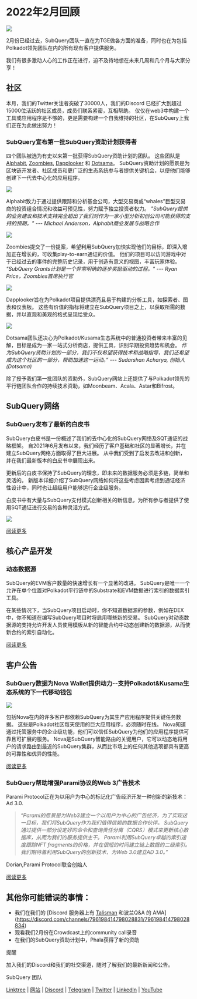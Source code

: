 # 2022年2月回顾

![](https://miro.medium.com/max/1400/1*T3DLiAKSIy-AjRia_JJjow.png
)

2月份已经过去，SubQuery团队一直在为TGE做各方面的准备，同时也在为包括Polkadot领先团队在内的所有现有客户提供服务。

我们有很多激动人心的工作正在进行，迫不及待地想在未来几周和几个月与大家分享！

## 社区

本月，我们的Twitter关注者突破了30000人，我们的Discord 已经扩大到超过15000位活跃的社区成员，成员们联系紧密，互相帮助。 仅仅在web3中构建一个工具或应用程序是不够的，更是需要构建一个自我维持的社区，在SubQuery上我们正在为此做出努力！

### SubQuery宣布第一批SubQuery资助计划获得者

四个团队被选为有史以来第一批获得SubQuery资助计划的团队。 这些团队是 [Alphabit](https://www.polkadata.xyz/), [Zoombies](https://zoombies.world/), [Dapplooker](https://dapplooker.com/) 和 [Dotsama](http://dotsama.ai/)。 SubQuery资助计划的愿景是为区块链开发者、社区成员和更广泛的生态系统参与者提供关键机会，以便他们能够创建下一代去中心化的应用程序。

![](https://miro.medi.com/max/1400/1*tBnWK4svpGbGuP3mCXyGDG.png)

Alphabit致力于通过提供跟踪和分析基金公司，大型交易商或“whales”巨型交易商的投资组合情况和收益可预见性，努力赋予独立投资者权力。 _"SubQuery提供的业务建议和技术支持完全超出了我们对作为一家小型分析初创公司可能获得的支持的预期。" --- Michael Anderson，Alphabit商业发展与战略合作_

![](https://miro.medium.com/max/1400/1*TpHBDhA7WqNGTOxz9LpifQ.png
)

Zoombies提交了一份提案，希望利用SubQuery加快实现他们的目标，即深入增加正在增长的，可收集play-to-earn通证的价值。 他们的项目可以访问游戏中对于已经过去的事件的完整历史记录，用于创造有意义的视图，丰富玩家体验。 _"SubQuery Grants计划是一个非常明确的逐步奖励驱动的过程。" --- Ryan Price，Zoombies首席执行官_

![](https://miro.medi.com/max/1400/1*4rPD0g-pC3MOU5vAtS4w.png)

Dapplooker旨在为Polkadot项目提供漂亮且易于构建的分析工具，如探索者、图表和仪表板。 这些有价值的指标将建立在SubQuery项目之上，以获取所需的数据，并以直观和美观的格式呈现给受众。

![](https://miro.medi.com/max/1400/1*kC8QYVvlUZwUfgXTBFQbg.gg.png)

Dotsama团队还决心为Polkadot/Kusama生态系统中的普通投资者带来丰富的见解，目标是成为一家一站式分析商店，提供工具，识别早期投资趋势和机会。 _作为SubQuery资助计划的一部分，我们不仅希望获得技术和战略指导，我们还希望成为这个社区的一部分，帮助加速这一运动。” --- Sudarshan Acharya, 创始人 (Dotsama)_

除了授予我们第一批团队的资助外，SubQuery网站上还提供了与Polkadot领先的平行链团队合作的持续技术资助，如Moonbeam、Acala、Astar和Bifrost。

## SubQuery网络

### SubQuery发布了最新的白皮书

SubQuery白皮书是一份概述了我们的去中心化的SubQuery网络及SQT通证的战略框架。 自2021年6月发布以来，我们经历了客户基础和社区的显著增长，并在建立SubQuery网络方面取得了巨大进展。 从中我们受到了启发去改进和创新，并在我们最新版本的白皮书中展现出来。

更新后的白皮书保持了SubQuery的理念，即未来的数据服务必须是多链，简单和灵活的。 新版本详细介绍了SubQuery网络如何将这些考虑因素考虑到通证经济性设计中，同时也让超级用户能够运行企业级服务。

白皮书中有大量与SubQuery支付模式创新相关的新信息，为所有参与者提供了使用SQT通证进行交易的各种灵活方式。

![](https://miro.medium.com/max/1400/1*EhLefs3-lb47y2LC4Z6jWA.png)

[阅读更多](../blogs/20220216-白纸更新.md)

## 核心产品开发

### 动态数据源

SubQuery的EVM客户数量的快速增长有一个显著的改进。 SubQuery是唯一一个允许在单个位置对Polkadot平行链中的Substrate和EVM数据进行索引的数据索引工具。

在某些情况下，当SubQuery项目启动时，你不知道数据源的参数，例如在DEX中，你不知道在编写SubQuery项目时将启用哪些新的交易。 SubQuery对动态数据源的支持允许开发人员使用模板从新的智能合约中动态创建新的数据源，从而使新合约的索引自动化。

[阅读更多](https://university.subquery.network/build/dynamicdatasources.html)

## 客户公告

### SubQuery数据为Nova Wallet提供动力--支持Polkadot&Kusama生态系统的下一代移动钱包

![](https://miro.medium.com/max/1400/1*NkYmEpYLpZYFRkANrvpwPw.png)

包括Nova在内的许多客户都依赖SubQuery为其生产应用程序提供关键任务数据。 这些是Polkadot社区每天使用的巨大应用程序，必须随时在线。 Nova知道通过托管服务中的企业级功能，他们可以信任SubQuery为他们的应用程序提供可靠且可扩展的服务。 Nova是SubQuery智能路由的关键用户，它可以动态地将用户的请求路由到最近的SubQuery集群，从而比市场上的任何其他选项都具有更高的可靠性和优异的性能。

[阅读更多](../customer_announcements/2022010-nova-wallet.md)

### SubQuery帮助增强Parami协议的Web 3广告技术

Parami Protocol正在为以用户为中心的标记化广告经济开发一种创新的新技术：Ad 3.0.

> _“Parami的愿景是为Web3建立一个以用户为中心的广告经济，为了实现这一目标，我们将SubQuery作为我们值得信赖的数据合作伙伴。 SubQuery通过提供一部分设定好的命令和查询责任分离（CQRS）模式来更新核心数据库，从而为我们的服务提供主干。 Parami利用SubQuery卓越的索引速度跟踪NFT fragments的价格，并在很短的时间建立链上数据的二级索引。 我们期待着利用SubQuery的创新技术，为Web 3.0建立AD 3.0。”_

Dorian,Parami Protocol联合创始人

[阅读更多](../customer_announcements/20220222-parami.md)

## 其他你可能错误的事情：

- 我们在我们的 [Discord 服务器上有 [Talisman](https://talisman.xyz/) 和波兰Q&A 的 AMA](https://discord.com/channels/796198414798028831/796198414798028834)
- 观看我们2月份在Crowdcast上的community call录音
- 在我们的SubQuery资助计划中，Phala获得了新的资助

提醒

加入我们的Discord和我们的社交渠道，随时了解我们的最新新闻和公告。

SubQuery 团队

[Linktree](https://linktr.ee/subquerynetwork) | [网站](https://subquery.network/) | [Discord](https://discord.com/invite/78zg8aBSMG) | [Telegram](https://t.me/subquerynetwork) | [Twitter](https://twitter.com/subquerynetwork) | [LinkedIn](https://www.linkedin.com/company/subquery) | [YouTube](https://www.youtube.com/channel/UCi1a6NUUjegcLHDFLr7CqLw)
